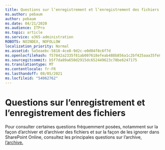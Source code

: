 ```yaml
---
title: Questions sur l’enregistrement et l’enregistrement des fichiers
ms.author: pebaum
author: pebaum
ms.date: 04/21/2020
ms.audience: ITPro
ms.topic: article
ms.service: o365-administration
ROBOTS: NOINDEX, NOFOLLOW
localization_priority: Normal
ms.assetid: 5a5eaebc-5818-4ce8-9d2c-e0d04f8c6f7d
ms.openlocfilehash: f57842a2335f81ab007618efeab488b856a1c2bf425aaa35fe8912dcece25c7e
ms.sourcegitcommit: b5f7da89a650d2915dc652449623c78be6247175
ms.translationtype: MT
ms.contentlocale: fr-FR
ms.lasthandoff: 08/05/2021
ms.locfileid: "54062762"
---
```

# <a name="questions-about-check-in-and-out-files"></a>Questions sur l’enregistrement et l’enregistrement des fichiers

Pour consulter certaines questions fréquemment posées, notamment sur la façon d’archiver et d’archiver des fichiers et sur la façon de les ignorer dans SharePoint Online, consultez les principales questions sur l’archive, [l’archive.](https://go.microsoft.com/fwlink/?linkid=2018786)
  

